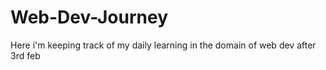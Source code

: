 # Web-Dev-Journey

Here i'm keeping track of my daily learning in the domain of web dev after 3rd feb 
